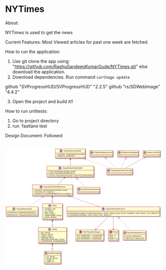 # NYTimes

About:

NYTimes is used to get the news 

Current Features:
Most Viewed articles for past one week are fetched 


How to run the application:
1. Use git clone the app using: "https://github.com/RaghuSandeepKumarGude/NYTimes.git" else download the application.
2. Download dependencies. Run command `carthage update`

github "SVProgressHUD/SVProgressHUD" "2.2.5"
github "rs/SDWebImage" "4.4.2"

3. Open the project and build it!!

How to run unittests:
1. Go to project directory 
2. run `fastlane test


Design Document:
Followed 

<br>
<img hright = "700" src="https://github.com/RaghuSandeepKumarGude/NYTimes/blob/master/Class%20Diagram.png" />
<br>

